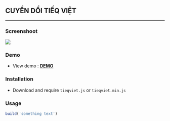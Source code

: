 ## CUYỂN DỔI TIẾQ VIỆT

________________________________________________

### Screenshoot
![](https://thanhtaivtt.github.io/convert-tieng-viet/demo/screenshoot.png)
### Demo

- View demo : [**DEMO**](https://thanhtaivtt.github.io/convert-tieng-viet/demo/)

### Installation

- Download and require `tieqviet.js` or `tieqviet.min.js`

### Usage
```js
build('something text')
```
